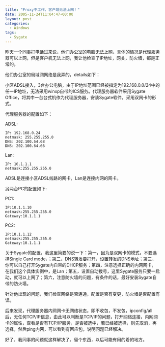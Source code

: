 ```yaml
---
title: "Proxy不工作，客户端无法上网！"
date: 2005-11-24T11:04:47+00:00
layout: post
categories:
  - Windows
tags:
  - Sygate
---
```

昨天一个同事打电话过来说，他们办公室的电脑无法上网，具体的情况是代理服务器可以上网，但是客户机无法上网，我让他检查了IP地址，网关，防火墙，都是正常的。

他们办公室的局域网网络是我弄的，details如下：

小区ADSL接入，3台办公电脑，由于IP地址范围已经被指定为192.168.0.0/24中的任一IP地址，无法采用winxp自带的ICS服务。代理服务器软件采用Sygate Office，将其中一台台式机作为代理服务器，安装Sygate软件，采用双网卡的形式。
<!--more-->
代理服务器的配置如下：

ADSL:
```
IP: 192.168.0.24
netmask: 255.255.255.0
DNS: 202.100.64.68
DNS: 202.100.64.66
```
Lan:
```
IP: 10.1.1.1
netmask:255.255.255.0
```

ADSL是连接小区ADSL线路的网卡，Lan是连接内网的网卡。

另两台PC的配置如下:

PC1:
```
IP:10.1.1.10
netmask:255.255.255.0
Gateway:10.1.1.1
```

PC2:
```
IP:10.1.1.12
netmask:255.255.255.0
Gateway:10.1.1.1
```

关于Sygate的配置，我这里简要的说一下：第一，因为是双网卡的模式，不要选择Single Card mode，；第二，DNS转发要打开，设置转发的DNS地址；第三，你可以自己打开Sygate内自带的DHCP服务；第四，注意选择正确的内网网卡，在我们这个具体实例中，是Lan；第五，设置自动拨号，这里Sygate服务只要一启动，就可以上网了；第六，注意防火墙的问题，有条件的话，最好安装Sygate自带的防火墙。

针对他出现的问题，我们检查网络是否连通，配置是否有变更，防火墙是否配置有误。

后来发现，代理服务器内网网卡无网络状态，即不收包，不发包，ipconfig/all后，无任何TCP/IP信息，由此可以判断是TCP/IP的问题，打开网络连接，内网网卡的属性，查看是否有TCP/IP服务，是否被选中，若已经被选择，则先取消，再选择，然后ping内网，可以看到有回应包，说明问题已经解决。

好了，我同事的问题就这样解决了。留个东西，以后可能有用的着的地方。